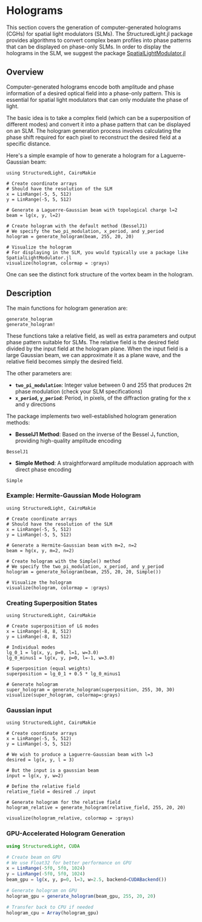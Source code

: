 # Holograms

This section covers the generation of computer-generated holograms (CGHs) for spatial light modulators (SLMs). The StructuredLight.jl package provides algorithms to convert complex beam profiles into phase patterns that can be displayed on phase-only SLMs. In order to display the holograms in the SLM, we suggest the package [SpatialLightModulator.jl](https://github.com/marcsgil/SpatialLightModulator.jl)

## Overview

Computer-generated holograms encode both amplitude and phase information of a desired optical field into a phase-only pattern. This is essential for spatial light modulators that can only modulate the phase of light.

The basic idea is to take a complex field (which can be a superposition of different modes) and convert it into a phase pattern that can be displayed on an SLM. The hologram generation process involves calculating the phase shift required for each pixel to reconstruct the desired field at a specific distance.

Here's a simple example of how to generate a hologram for a Laguerre-Gaussian beam:
```@example
using StructuredLight, CairoMakie

# Create coordinate arrays
# Should have the resolution of the SLM
x = LinRange(-5, 5, 512)
y = LinRange(-5, 5, 512)

# Generate a Laguerre-Gaussian beam with topological charge l=2
beam = lg(x, y, l=2)

# Create hologram with the default method (BesselJ1)
# We specify the two_pi_modulation, x_period, and y_period
hologram = generate_hologram(beam, 255, 20, 20)

# Visualize the hologram
# For displaying in the SLM, you would typically use a package like SpatialLightModulator.jl
visualize(hologram, colormap = :grays)
```

One can see the distinct fork structure of the vortex beam in the hologram.

## Description

The main functions for hologram generation are:

```@docs
generate_hologram
generate_hologram!
```

These functions take a relative field, as well as extra parameters and output phase pattern suitable for SLMs. The relative field is the desired field divided by the input field at the hologram plane. When the input field is a large Gaussian beam, we can approximate it as a plane wave, and the relative field becomes simply the desired field.

The other parameters are:

- **`two_pi_modulation`**: Integer value between 0 and 255 that produces 2π phase modulation (check your SLM specifications)
- **`x_period`, `y_period`**: Period, in pixels, of the diffraction grating for the x and y directions


The package implements two well-established hologram generation methods:

- **BesselJ1 Method**: Based on the inverse of the Bessel J₁ function, providing high-quality amplitude encoding
```@docs
BesselJ1
```
- **Simple Method**: A straightforward amplitude modulation approach with direct phase encoding
```@docs
Simple
```

### Example: Hermite-Gaussian Mode Hologram

```@example
using StructuredLight, CairoMakie

# Create coordinate arrays
# Should have the resolution of the SLM
x = LinRange(-5, 5, 512)
y = LinRange(-5, 5, 512)

# Generate a Hermite-Gaussian beam with m=2, n=2
beam = hg(x, y, m=2, n=2)

# Create hologram with the Simple() method
# We specify the two_pi_modulation, x_period, and y_period
hologram = generate_hologram(beam, 255, 20, 20, Simple())

# Visualize the hologram
visualize(hologram, colormap = :grays)
```

### Creating Superposition States

```@example
using StructuredLight, CairoMakie

# Create superposition of LG modes
x = LinRange(-8, 8, 512)
y = LinRange(-8, 8, 512)

# Individual modes
lg_0_1 = lg(x, y, p=0, l=1, w=3.0)
lg_0_minus1 = lg(x, y, p=0, l=-1, w=3.0)

# Superposition (equal weights)
superposition = lg_0_1 + 0.5 * lg_0_minus1

# Generate hologram
super_hologram = generate_hologram(superposition, 255, 30, 30)
visualize(super_hologram, colormap=:grays)
```

### Gaussian input
```@example
using StructuredLight, CairoMakie

# Create coordinate arrays
x = LinRange(-5, 5, 512)
y = LinRange(-5, 5, 512)

# We wish to produce a Laguerre-Gaussian beam with l=3 
desired = lg(x, y, l = 3)

# But the input is a gaussian beam
input = lg(x, y, w=2)

# Define the relative field
relative_field = desired ./ input

# Generate hologram for the relative field
hologram_relative = generate_hologram(relative_field, 255, 20, 20)

visualize(hologram_relative, colormap = :grays)
```

### GPU-Accelerated Hologram Generation

```julia
using StructuredLight, CUDA

# Create beam on GPU
# We use Float32 for better performance on GPU
x = LinRange(-5f0, 5f0, 1024)
y = LinRange(-5f0, 5f0, 1024)
beam_gpu = lg(x, y, p=0, l=3, w=2.5, backend=CUDABackend())

# Generate hologram on GPU
hologram_gpu = generate_hologram(beam_gpu, 255, 20, 20)

# Transfer back to CPU if needed
hologram_cpu = Array(hologram_gpu)
```